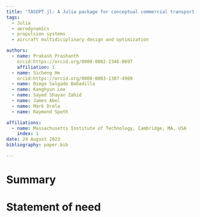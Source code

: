 ```yaml
---
title: 'TASOPT.jl: A Julia package for conceptual commercial transport aircraft design'
tags:
  - Julia
  - aerodynamics
  - propulsion systems
  - aircraft multidiciplinary design and optimization

authors:
  - name: Prakash Prashanth
    orcid:https://orcid.org/0000-0002-2346-0697
    affiliation: 1
  - name: Sicheng He
    orcid:https://orcid.org/0000-0003-1307-4909
  - name: Diego Salgado Bobadilla
  - name: Kanghyun Lee
  - name: Sayed Shayan Zahid 
  - name: James Abel
  - name: Mark Drela
  - name: Raymond Speth

affiliations:
  - name: Massachusetts Institute of Technology, Cambridge, MA, USA
    index: 1
date: 24 August 2023
bibliography: paper.bib

---
```


# Summary

# Statement of need

